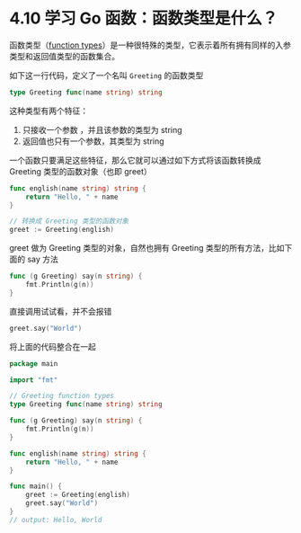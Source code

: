 # 4.10 学习 Go 函数：函数类型是什么？

函数类型（[function types](https://golang.org/ref/spec#Function_types)）是一种很特殊的类型，它表示着所有拥有同样的入参类型和返回值类型的函数集合。

如下这一行代码，定义了一个名叫 `Greeting` 的函数类型

```go
type Greeting func(name string) string
```

这种类型有两个特征：

1.   只接收一个参数 ，并且该参数的类型为 string
2.   返回值也只有一个参数，其类型为 string

一个函数只要满足这些特征，那么它就可以通过如下方式将该函数转换成 Greeting 类型的函数对象（也即 greet）

```go
func english(name string) string {
    return "Hello, " + name
}

// 转换成 Greeting 类型的函数对象
greet := Greeting(english)
```

greet 做为 Greeting 类型的对象，自然也拥有 Greeting 类型的所有方法，比如下面的 say 方法

```go
func (g Greeting) say(n string) {
    fmt.Println(g(n))
}
```

直接调用试试看，并不会报错

```go
greet.say("World")
```

将上面的代码整合在一起

```go
package main

import "fmt"

// Greeting function types
type Greeting func(name string) string

func (g Greeting) say(n string) {
	fmt.Println(g(n))
}

func english(name string) string {
	return "Hello, " + name
}

func main() {
	greet := Greeting(english)
	greet.say("World")
}
// output: Hello, World
```
